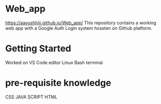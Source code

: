 # Web_app
https://aayushhiii.github.io/Web_app/
This repository contains a working web app with a Google Auth Login system hossten on Github platform.

# Getting Started
Worked on VS Code editor
Linux Bash terminal

# pre-requisite knowledge
CSS
JAVA SCRIPT
HTML
